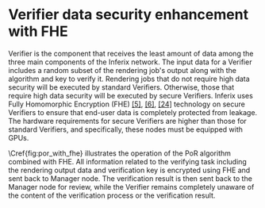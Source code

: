 # Verifier data security enhancement with FHE

Verifier is the component that receives the least amount of data among the three main components of the Inferix network. The input data for a Verifier includes a random subset of the rendering job's output along with the algorithm and key to verify it. Rendering jobs that do not require high data security will be executed by standard Verifiers. Otherwise, those that require high data security will be executed by secure Verifiers. Inferix uses Fully Homomorphic Encryption (FHE) [[5]](/inferix-whitepaper/references.md#5), [[6]](/inferix-whitepaper/references.md#6), [[24]](/inferix-whitepaper/references.md#24) technology on secure Verifiers to ensure that end-user data is completely protected from leakage. The hardware requirements for secure Verifiers are higher than those for standard Verifiers, and specifically, these nodes must be equipped with GPUs.

\Cref{fig:por_with_fhe} illustrates the operation of the PoR algorithm combined with FHE. All information related to the verifying task including the rendering output data and verification key is encrypted using FHE and sent back to Manager node. The verification result is then sent back to the Manager node for review, while the Verifier remains completely unaware of the content of the verification process or the verification result.